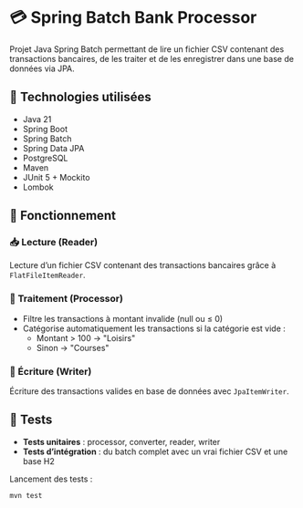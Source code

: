 # 💳 Spring Batch Bank Processor

Projet Java Spring Batch permettant de lire un fichier CSV contenant des transactions bancaires, de les traiter et de
les enregistrer dans une base de données via JPA.

## 🧱 Technologies utilisées

- Java 21
- Spring Boot
- Spring Batch
- Spring Data JPA
- PostgreSQL
- Maven
- JUnit 5 + Mockito
- Lombok

## 📁 Fonctionnement

### 📥 Lecture (Reader)

Lecture d’un fichier CSV contenant des transactions bancaires grâce à `FlatFileItemReader`.

### 🔄 Traitement (Processor)

- Filtre les transactions à montant invalide (null ou ≤ 0)
- Catégorise automatiquement les transactions si la catégorie est vide :
    - Montant > 100 → "Loisirs"
    - Sinon → "Courses"

### 💾 Écriture (Writer)

Écriture des transactions valides en base de données avec `JpaItemWriter`.

## 🧪 Tests

- **Tests unitaires** : processor, converter, reader, writer
- **Tests d’intégration** : du batch complet avec un vrai fichier CSV et une base H2

Lancement des tests :

```bash
mvn test
